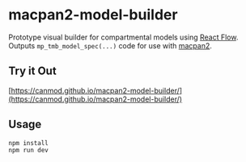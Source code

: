 # macpan2-model-builder

Prototype visual builder for compartmental models using [React Flow](https://reactflow.dev/). Outputs `mp_tmb_model_spec(...)` code for use with [macpan2](https://github.com/canmod/macpan2).

## Try it Out

[https://canmod.github.io/macpan2-model-builder/](https://canmod.github.io/macpan2-model-builder/)

## Usage

```bash
npm install
npm run dev
```
